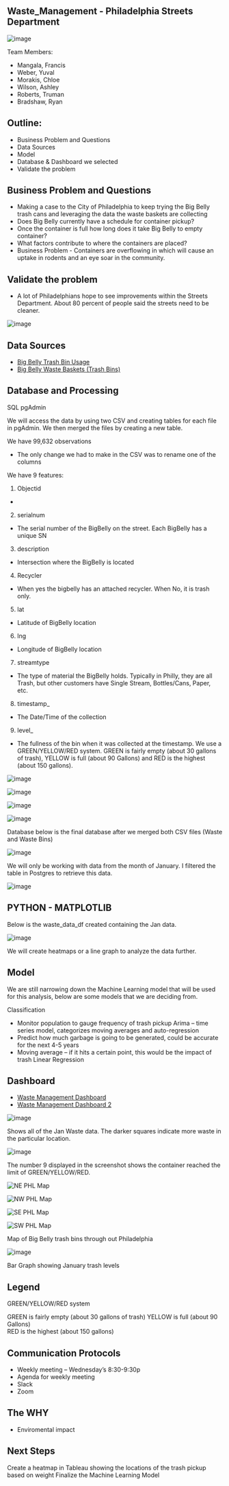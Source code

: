 ## Waste_Management - Philadelphia Streets Department

![image](https://user-images.githubusercontent.com/77358388/125873223-43eda908-6a28-4be1-bafd-4490116a61cf.png)


Team Members:
- Mangala, Francis
- Weber, Yuval
- Morakis, Chloe
- Wilson, Ashley
- Roberts, Truman
- Bradshaw, Ryan

## Outline:

- Business Problem and Questions
- Data Sources 
- Model
- Database & Dashboard we selected 
- Validate the problem

## Business Problem and Questions

- Making a case to the City of Philadelphia to keep trying the Big Belly trash cans and leveraging the data the waste baskets are collecting
- Does Big Belly currently have a schedule for container pickup?
- Once the container is full how long does it take Big Belly to empty container?
- What factors contribute to where the containers are placed?
- Business Problem - Containers are overflowing in which will cause an uptake in rodents and an eye soar in the community.

## Validate the problem

- A lot of Philadelphians hope to see improvements within the Streets Department. About 80 percent of people said the streets need to be cleaner.

![image](https://user-images.githubusercontent.com/77358388/125873505-5007604a-a5de-4a3e-b15f-2bd15b3e9f64.png)


## Data Sources
- [Big Belly Trash Bin Usage](https://metadata.phila.gov/#home/datasetdetails/5543866e20583086178c4f1e/representationdetails/55438ab49b989a05172d0d55/)
- [Big Belly Waste Baskets (Trash Bins)](https://metadata.phila.gov/#home/datasetdetails/555f8139f15fcb6c6ed4414f/representationdetails/556de53bcf0e0dca19464e91/ )


## Database and Processing

SQL pgAdmin

We will access the data by using two CSV and creating tables for each file in pgAdmin. We then merged the files by creating a new table.

We have 99,632 observations
-	The only change we had to make in the CSV was to rename one of the columns

We have 9 features: 

1. Objectid
- 
2. serialnum	
- The serial number of the BigBelly on the street. Each BigBelly has a unique SN	
3. description 
- Intersection where the BigBelly is located	
4. Recycler
- When yes the bigbelly has an attached recycler. When No, it is trash only.	
5. lat	
- Latitude of BigBelly location	
6. lng	
- Longitude of BigBelly location	
7. streamtype	
- The type of material the BigBelly holds. Typically in Philly, they are all Trash, but other customers have Single Stream, Bottles/Cans, Paper, etc.	
8. timestamp_ 
- The Date/Time of the collection	
9. level_
- The fullness of the bin when it was collected at the timestamp. We use a GREEN/YELLOW/RED system. GREEN is fairly empty (about 30 gallons of trash), YELLOW is full (about 90 Gallons) and RED is the highest (about 150 gallons).	

![image](https://user-images.githubusercontent.com/77358388/125873545-a981687c-7532-4e25-93ba-bd9a60f1956c.png)

![image](https://user-images.githubusercontent.com/77358388/125873842-98e598fc-e5ed-47a6-94a3-26eaedc73691.png)

![image](https://user-images.githubusercontent.com/77358388/125873713-5b06ce58-2ef0-4793-8106-ccfce66f8fcd.png)

![image](https://user-images.githubusercontent.com/77358388/125873739-3a1a80f3-d288-4677-a87b-2a59d198ff5a.png)


Database below is the final database after we merged both CSV files (Waste and Waste Bins)

![image](https://user-images.githubusercontent.com/77358388/125873810-79f12133-d5c2-4e47-8de4-eb966f17d1f4.png)

We will only be working with data from the month of January. I filtered the table in Postgres to retrieve this data.

![image](https://user-images.githubusercontent.com/77358388/126092420-92c19bc4-33aa-45e8-8bf4-99b1aba44554.png)



## PYTHON - MATPLOTLIB 

Below is the waste_data_df created containing the Jan data.

![image](https://user-images.githubusercontent.com/77358388/126092455-502a1314-2e11-47c8-9c65-ada50a9187a5.png)

We will create heatmaps or a line graph to analyze the data further.

## Model
We are still narrowing down the Machine Learning model that will be used for this analysis, below are some models that we are deciding from.

Classification
- Monitor population to gauge frequency of trash pickup Arima – time series model, categorizes moving averages and auto-regression
- Predict how much garbage is going to be generated, could be accurate for the next 4-5 years
- Moving average – if it hits a certain point, this would be the impact of trash Linear Regression

## Dashboard
- [Waste Management Dashboard](https://public.tableau.com/app/profile/analystwil/viz/WasteManagementProject_16266622989210/AllJanWaste?publish=yes)
- [Waste Management Dashboard 2](https://public.tableau.com/app/profile/ryan.bradshaw/viz/PhiladelphiaTrash/JanuaryLevels?publish=yes)

![image](https://user-images.githubusercontent.com/77358388/126094365-27ea0731-9aff-4f7d-a561-02b8108df582.png)

Shows all of the Jan Waste data. The darker squares indicate more waste in the particular location. 

![image](https://user-images.githubusercontent.com/77358388/126094585-576ac0bf-de1a-4d54-8a20-ef691e327d12.png)

The number 9 displayed in the screenshot shows the container reached the limit of GREEN/YELLOW/RED. 

![NE PHL Map](https://user-images.githubusercontent.com/79024998/126721767-d4495da7-9c2b-415f-8154-8175656643a1.PNG)

![NW PHL Map](https://user-images.githubusercontent.com/79024998/126721774-4795fb5f-2163-4c19-b057-06ec2b567290.PNG)

![SE PHL Map](https://user-images.githubusercontent.com/79024998/126721783-d36a14a4-08f8-434b-8498-562486a17e43.PNG)

![SW PHL Map](https://user-images.githubusercontent.com/79024998/126721791-2d7cea89-ce24-41b6-8cef-f2732218b13a.PNG)

Map of Big Belly trash bins through out Philadelphia

![image](https://user-images.githubusercontent.com/79024998/126253415-e3860cf7-185d-447e-8dec-3539dc9e68ba.PNG)

Bar Graph showing January trash levels



## Legend

GREEN/YELLOW/RED system

GREEN is fairly empty (about 30 gallons of trash)
YELLOW is full (about 90 Gallons)  
RED is the highest (about 150 gallons)

## Communication Protocols
- Weekly meeting – Wednesday’s 8:30-9:30p
- Agenda for weekly meeting
- Slack
- Zoom

## The WHY
- Enviromental impact

## Next Steps 

Create a heatmap in Tableau showing the locations of the trash pickup based on weight
Finalize the Machine Learning Model

